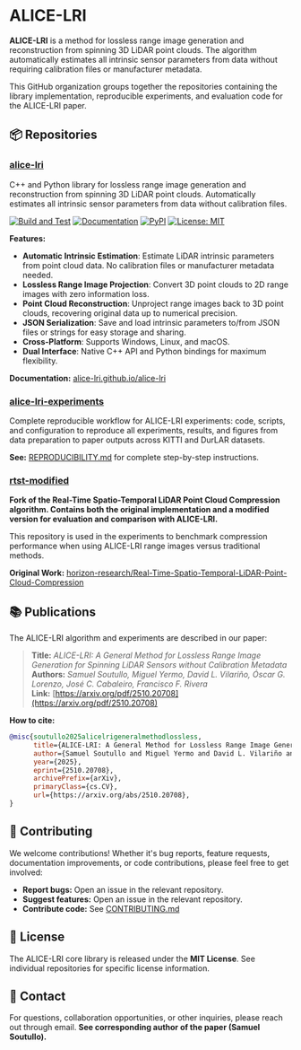 # ALICE-LRI

**ALICE-LRI** is a method for lossless range image generation and reconstruction from spinning 3D LiDAR point clouds. The algorithm automatically estimates all intrinsic sensor parameters from data without requiring calibration files or manufacturer metadata.

This GitHub organization groups together the repositories containing the library implementation, reproducible experiments, and evaluation code for the ALICE-LRI paper.

## 📦 Repositories

### [alice-lri](https://github.com/alice-lri/alice-lri)
C++ and Python library for lossless range image generation and reconstruction from spinning 3D LiDAR point clouds. Automatically estimates all intrinsic sensor parameters from data without calibration files.

[![Build and Test](https://github.com/alice-lri/alice-lri/actions/workflows/ci.yml/badge.svg?branch=master)](https://github.com/alice-lri/alice-lri/actions/workflows/ci.yml)
[![Documentation](https://img.shields.io/badge/docs-online-blue.svg)](https://alice-lri.github.io/alice-lri/)
[![PyPI](https://img.shields.io/pypi/v/alice-lri.svg)](https://pypi.org/project/alice-lri/)
[![License: MIT](https://img.shields.io/badge/License-MIT-yellow.svg)](https://opensource.org/licenses/MIT)

**Features:**
- **Automatic Intrinsic Estimation**: Estimate LiDAR intrinsic parameters from point cloud data. No calibration files or manufacturer metadata needed.
- **Lossless Range Image Projection**: Convert 3D point clouds to 2D range images with zero information loss.
- **Point Cloud Reconstruction**: Unproject range images back to 3D point clouds, recovering original data up to numerical precision.
- **JSON Serialization**: Save and load intrinsic parameters to/from JSON files or strings for easy storage and sharing.
- **Cross-Platform**: Supports Windows, Linux, and macOS.
- **Dual Interface**: Native C++ API and Python bindings for maximum flexibility.

**Documentation:** [alice-lri.github.io/alice-lri](https://alice-lri.github.io/alice-lri/)

### [alice-lri-experiments](https://github.com/alice-lri/alice-lri-experiments)
Complete reproducible workflow for ALICE-LRI experiments: code, scripts, and configuration to reproduce all experiments, results, and figures from data preparation to paper outputs across KITTI and DurLAR datasets.


**See:** [REPRODUCIBILITY.md](https://github.com/alice-lri/alice-lri-experiments/blob/main/REPRODUCIBILITY.md) for complete step-by-step instructions.

### [rtst-modified](https://github.com/alice-lri/rtst-modified)
**Fork of the Real-Time Spatio-Temporal LiDAR Point Cloud Compression algorithm. Contains both the original implementation and a modified version for evaluation and comparison with ALICE-LRI.**

This repository is used in the experiments to benchmark compression performance when using ALICE-LRI range images versus traditional methods.

**Original Work:** [horizon-research/Real-Time-Spatio-Temporal-LiDAR-Point-Cloud-Compression](https://github.com/horizon-research/Real-Time-Spatio-Temporal-LiDAR-Point-Cloud-Compression)


## 📚 Publications

The ALICE-LRI algorithm and experiments are described in our paper:

> **Title:** _ALICE-LRI: A General Method for Lossless Range Image Generation for Spinning LiDAR Sensors without Calibration Metadata_  
> **Authors:** _Samuel Soutullo, Miguel Yermo, David L. Vilariño, Óscar G. Lorenzo, José C. Cabaleiro, Francisco F. Rivera_  
> **Link:** [https://arxiv.org/pdf/2510.20708](https://arxiv.org/pdf/2510.20708)

**How to cite:**
```bibtex
@misc{soutullo2025alicelrigeneralmethodlossless,
      title={ALICE-LRI: A General Method for Lossless Range Image Generation for Spinning LiDAR Sensors without Calibration Metadata}, 
      author={Samuel Soutullo and Miguel Yermo and David L. Vilariño and Óscar G. Lorenzo and José C. Cabaleiro and Francisco F. Rivera},
      year={2025},
      eprint={2510.20708},
      archivePrefix={arXiv},
      primaryClass={cs.CV},
      url={https://arxiv.org/abs/2510.20708}, 
}
```

## 🤝 Contributing

We welcome contributions! Whether it's bug reports, feature requests, documentation improvements, or code contributions, please feel free to get involved:

- **Report bugs:** Open an issue in the relevant repository.
- **Suggest features:** Open an issue in the relevant repository.
- **Contribute code:** See [CONTRIBUTING.md](https://github.com/alice-lri/alice-lri/blob/main/CONTRIBUTING.md)

## 📄 License

The ALICE-LRI core library is released under the **MIT License**. See individual repositories for specific license information.

## 📧 Contact

For questions, collaboration opportunities, or other inquiries, please reach out through email. **See corresponding author of the paper (Samuel Soutullo).**
